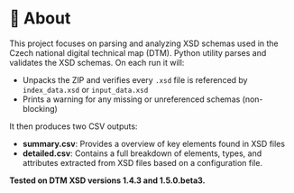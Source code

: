 # 📘 About

This project focuses on parsing and analyzing XSD schemas used in the Czech national digital technical map (DTM). Python utility parses and validates the XSD schemas. On each run it will:

- Unpacks the ZIP and verifies every `.xsd` file is referenced by `index_data.xsd` or `input_data.xsd`  
- Prints a warning for any missing or unreferenced schemas (non-blocking)  

It then produces two CSV outputs:

- **summary.csv**: Provides a overview of key elements found in XSD files
- **detailed.csv**: Contains a full breakdown of elements, types, and attributes extracted from XSD files based on a configuration file.

**Tested on DTM XSD versions 1.4.3 and 1.5.0.beta3.**
